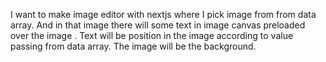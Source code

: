 I want to make image editor with nextjs where I pick image from from data array. And in that image there will some text in image canvas preloaded over the image . Text will be position in the image according to value passing from data array. The image will be the background. 